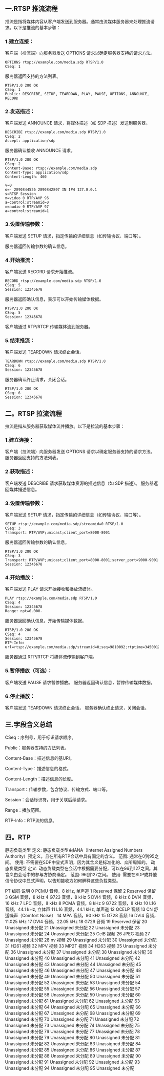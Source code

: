 ## 一.RTSP 推流流程

推流是指将媒体内容从客户端发送到服务器。通常由流媒体服务器来处理推流请求。以下是推流的基本步骤：

### 1.建立连接：
客户端（推流端）向服务器发送 OPTIONS 请求以确定服务器支持的请求方法。
```
OPTIONS rtsp://example.com/media.sdp RTSP/1.0
CSeq: 1
```
服务器返回支持的方法列表。
```
RTSP/1.0 200 OK
CSeq: 1
Public: DESCRIBE, SETUP, TEARDOWN, PLAY, PAUSE, OPTIONS, ANNOUNCE, RECORD

```
### 2.发送描述：
客户端发送 ANNOUNCE 请求，将媒体描述（如 SDP 描述）发送到服务器。
```
DESCRIBE rtsp://example.com/media.sdp RTSP/1.0
CSeq: 2
Accept: application/sdp
```
服务器确认接收 ANNOUNCE 请求。
```
RTSP/1.0 200 OK
CSeq: 2
Content-Base: rtsp://example.com/media.sdp
Content-Type: application/sdp
Content-Length: 460

v=0
o=- 2890844526 2890842807 IN IP4 127.0.0.1
s=RTSP Session
m=video 0 RTP/AVP 96
a=control:streamid=0
m=audio 0 RTP/AVP 97
a=control:streamid=1
```
### 3.设置传输参数：
客户端发送 SETUP 请求，指定传输的详细信息（如传输协议、端口等）。

服务器返回传输参数的确认信息。

### 4.开始推流：
客户端发送 RECORD 请求开始推流。
``` 
RECORD rtsp://example.com/media.sdp RTSP/1.0
CSeq: 5
Session: 12345678
```
服务器返回确认信息，表示可以开始传输媒体数据。
``` 
RTSP/1.0 200 OK
CSeq: 5
Session: 12345678
```
客户端通过 RTP/RTCP 传输媒体流到服务器。

### 5.结束推流：

客户端发送 TEARDOWN 请求终止会话。
``` 
TEARDOWN rtsp://example.com/media.sdp RTSP/1.0
CSeq: 6
Session: 12345678
```
服务器确认终止请求，关闭会话。
``` 
RTSP/1.0 200 OK
CSeq: 6
Session: 12345678
```

## 二。RTSP 拉流流程
拉流是指从服务器获取媒体流并播放。以下是拉流的基本步骤：

### 1.建立连接：

客户端（拉流端）向服务器发送 OPTIONS 请求以确定服务器支持的请求方法。
服务器返回支持的方法列表。

### 2.获取描述：
客户端发送 DESCRIBE 请求获取媒体资源的描述信息（如 SDP 描述）。
服务器返回媒体描述信息。

### 3.设置传输参数：
客户端发送 SETUP 请求，指定传输的详细信息（如传输协议、端口等）。
```
SETUP rtsp://example.com/media.sdp/streamid=0 RTSP/1.0
CSeq: 3
Transport: RTP/AVP;unicast;client_port=8000-8001
```
服务器返回传输参数的确认信息。
```
RTSP/1.0 200 OK
CSeq: 3
Transport: RTP/AVP;unicast;client_port=8000-8001;server_port=9000-9001
Session: 12345678
```
### 4.开始播放：
客户端发送 PLAY 请求开始接收和播放流媒体。
``` 
PLAY rtsp://example.com/media.sdp RTSP/1.0
CSeq: 4
Session: 12345678
Range: npt=0.000-
```
服务器返回确认信息，开始传输媒体数据。
``` 
RTSP/1.0 200 OK
CSeq: 4
Session: 12345678
RTP-Info: url=rtsp://example.com/media.sdp/streamid=0;seq=9810092;rtptime=3450012
```
服务器通过 RTP/RTCP 将媒体流传输到客户端。

### 5.暂停播放（可选）：
客户端发送 PAUSE 请求暂停播放。
服务器返回确认信息，暂停传输媒体数据。

### 6.停止播放：
客户端发送 TEARDOWN 请求终止会话。
服务器确认终止请求，关闭会话。

## 三.字段含义总结
CSeq：序列号，用于标识请求顺序。

Public：服务器支持的方法列表。

Content-Base：描述信息的基URI。

Content-Type：描述信息的格式。

Content-Length：描述信息的长度。

Transport：传输参数，包含协议、传输方式、端口等。

Session：会话标识符，用于关联后续请求。

Range：播放范围。

RTP-Info：RTP流的信息。

## 四。RTP
静态负载类型
定义: 静态负载类型由IANA（Internet Assigned Numbers Authority）预定义，且在所有RTP会话中具有固定的含义。
范围: 通常在0到95之间。
使用: 不需要在SDP中显式声明，因为其含义是标准化的、众所周知的。
动态负载类型
定义: 动态负载类型在会话中根据需要分配，可以在96到127之间。其含义由会话中的参与方协商确定。
范围: 96到127之间。
使用: 需要在SDP或其他信令协议中显式声明，以告知接收方如何解释这些负载类型。

PT	编码	说明
0	PCMU	音频，8 kHz, 单声道
1	Reserved	保留
2	Reserved	保留
3	GSM	音频，8 kHz
4	G723	音频，8 kHz
5	DVI4	音频，8 kHz
6	DVI4	音频，16 kHz
7	LPC	音频，8 kHz
8	PCMA	音频，8 kHz
9	G722	音频，8 kHz
10	L16	音频，44.1 kHz, 立体声
11	L16	音频，44.1 kHz, 单声道
12	QCELP	音频
13	CN	舒适噪声（Comfort Noise）
14	MPA	音频，90 kHz
15	G728	音频
16	DVI4	音频，11.025 kHz
17	DVI4	音频，22.05 kHz
18	G729	音频
19	Reserved	保留
20	Unassigned	未分配
21	Unassigned	未分配
22	Unassigned	未分配
23	Unassigned	未分配
24	Unassigned	未分配
25	CelB	视频
26	JPEG	视频
27	Unassigned	未分配
28	nv	视频
29	Unassigned	未分配
30	Unassigned	未分配
31	H261	视频
32	MPV	视频
33	MP2T	视频
34	H263	视频
35	Unassigned	未分配
36	Unassigned	未分配
37	Unassigned	未分配
38	Unassigned	未分配
39	Unassigned	未分配
40	Unassigned	未分配
41	Unassigned	未分配
42	Unassigned	未分配
43	Unassigned	未分配
44	Unassigned	未分配
45	Unassigned	未分配
46	Unassigned	未分配
47	Unassigned	未分配
48	Unassigned	未分配
49	Unassigned	未分配
50	Unassigned	未分配
51	Unassigned	未分配
52	Unassigned	未分配
53	Unassigned	未分配
54	Unassigned	未分配
55	Unassigned	未分配
56	Unassigned	未分配
57	Unassigned	未分配
58	Unassigned	未分配
59	Unassigned	未分配
60	Unassigned	未分配
61	Unassigned	未分配
62	Unassigned	未分配
63	Unassigned	未分配
64	Unassigned	未分配
65	Unassigned	未分配
66	Unassigned	未分配
67	Unassigned	未分配
68	Unassigned	未分配
69	Unassigned	未分配
70	Unassigned	未分配
71	Unassigned	未分配
72	Unassigned	未分配
73	Unassigned	未分配
74	Unassigned	未分配
75	Unassigned	未分配
76	Unassigned	未分配
77	Unassigned	未分配
78	Unassigned	未分配
79	Unassigned	未分配
80	Unassigned	未分配
81	Unassigned	未分配
82	Unassigned	未分配
83	Unassigned	未分配
84	Unassigned	未分配
85	Unassigned	未分配
86	Unassigned	未分配
87	Unassigned	未分配
88	Unassigned	未分配
89	Unassigned	未分配
90	Unassigned	未分配
91	Unassigned	未分配
92	Unassigned	未分配
93	Unassigned	未分配
94	Unassigned	未分配
95	Unassigned	未分配